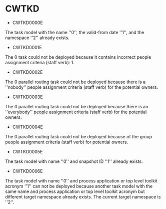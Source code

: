 # CWTKD

- CWTKD0000E

The task model with the name ''0'', the valid-from date ''1'', and the namespace ''2'' already exists.
- CWTKD0001E

The 0 task could not be deployed because it contains incorrect people assignment criteria (staff verb): 1.
- CWTKD0002E

The 0 parallel routing task could not be deployed because there is a ''nobody'' people assignment criteria (staff verb) for the potential owners.
- CWTKD0003E

The 0 parallel routing task could not be deployed because there is an ''everybody'' people assignment criteria (staff verb) for the potential owners.
- CWTKD0004E

The 0 parallel routing task could not be deployed because of the group people assignment criteria (staff verb) for potential owners.
- CWTKD0005E

The task model with name ''0'' and snapshot ID ''1'' already exists.
- CWTKD0006E

The task model with name ''0'' and process application or top level toolkit acronym ''1'' can not be deployed because another task model with the same name and process application or top level toolkit acronym but different target namespace already exists. The current target namespace is ''2''.